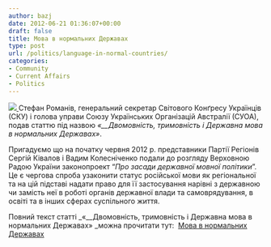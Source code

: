```yaml
---
author: bazj
date: 2012-06-21 01:36:07+00:00
draft: false
title: Мова в нормальних Державах
type: post
url: /politics/language-in-normal-countries/
categories:
- Community
- Current Affairs
- Politics
---
```


[![](http://www.ozeukes.com/wp-content/uploads/2012/06/SRomaniv_Thumb.jpg)
](http://www.ozeukes.com/wp-content/uploads/2012/06/SRomaniv_Thumb.jpg)Cтефан Романів, генеральний секретар Світового Конґресу Українців (СКУ) і голова управи Союзу Українських Організацій Австралії (СУОА), подав статтю під назвою _«__Двомовнiсть, тримовність і Державна мова в нормальних Державах»_.

Пригадуємо що на початку червня 2012 р. представники Партії Регіонів Сергій Ківалов і Вадим Колесніченко подали до розгляду Верховною Радою України законопроект “_Про засади державної мовної політики_”.  Це є чергова спроба узаконити статус російської мови як регіональної та на цій підставі надати право для її застосування нарівні з державною чи замість неї в роботі органів державної влади та самоврядування, в освіті та в інших сферах суспільного життя.

Повний текст статті _«__Двомовнiсть, тримовність і Державна мова в нормальних Державах» _можна прочитати тут:  [Мова в нормальних Державах](http://www.ozeukes.com/wp-content/uploads/2012/06/Мова-в-нормальних-Державах.pdf)
